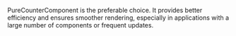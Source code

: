 PureCounterComponent is the preferable choice. It provides better efficiency and ensures smoother rendering, especially in applications with a large number of components or frequent updates.
